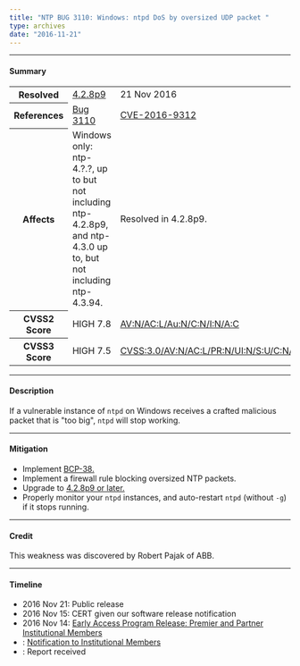 ```yaml
---
title: "NTP BUG 3110: Windows: ntpd DoS by oversized UDP packet "
type: archives
date: "2016-11-21"
---
```


* * *

#### Summary

<table>
  <tbody>
	<tr>
		<th><b>Resolved</b></th>
		<td><a href="/support/securitynotice/4_2_8p9-release-announcement/">4.2.8p9</a></td>
		<td>21 Nov 2016</td>
	</tr>
	<tr>
		<th><b>References</b></th>
		<td><a href="https://bugs.ntp.org/show_bug.cgi?id=3110">Bug 3110</a></td>
		<td><a href="https://nvd.nist.gov/vuln/detail/CVE-2016-9312/">CVE-2016-9312</a></td>
	</tr>
	<tr>
		<th><b>Affects</b></th>
		<td>Windows only: ntp-4.?.?, up to but not including ntp-4.2.8p9,<br> and ntp-4.3.0 up to, but not including ntp-4.3.94.</td>
		<td>Resolved in 4.2.8p9.</td>
	</tr>
	<tr>
		<th><b>CVSS2 Score</b></th>
		<td>HIGH 7.8</td>
		<td><a href="https://nvd.nist.gov/cvss.cfm?calculator&version=2&vector=(AV:N/AC:L/Au:N/C:N/I:N/A:C)">AV:N/AC:L/Au:N/C:N/I:N/A:C</a></td>
	</tr>
	<tr>
		<th><b>CVSS3 Score<b></th>
		<td>HIGH 7.5</td>
		<td><a href="https://www.first.org/cvss/calculator/3.0#CVSS:3.0/AV:N/AC:L/PR:N/UI:N/S:U/C:N/I:N/A:H">CVSS:3.0/AV:N/AC:L/PR:N/UI:N/S:U/C:N/I:N/A:H</a></td>
	</tr>	
  </tbody>	
</table>

* * *
    
#### Description 

If a vulnerable instance of `ntpd` on Windows receives a crafted malicious packet that is "too big", `ntpd` will stop working.

* * *
    
#### Mitigation

* Implement [BCP-38.](http://www.bcp38.info/index.php/Main_Page) 
* Implement a firewall rule blocking oversized NTP packets.
* Upgrade to [4.2.8p9 or later.](/downloads/)
* Properly monitor your `ntpd` instances, and auto-restart `ntpd` (without `-g`) if it stops running. 

* * *

#### Credit

This weakness was discovered by Robert Pajak of ABB.

* * *

#### Timeline

* 2016 Nov 21: Public release
* 2016 Nov 15: CERT given our software release notification 
* 2016 Nov 14: [Early Access Program Release: Premier and Partner Institutional Members](https://www.nwtime.org/membership/benefits/)
* : [Notification to Institutional Members](https://www.nwtime.org/membership/benefits/)
* : Report received